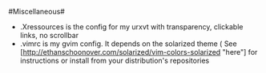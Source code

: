 #Miscellaneous#
- .Xressources is the config for my urxvt with transparency, clickable links, no scrollbar
- .vimrc is my gvim config. It depends on the solarized theme ( See [http://ethanschoonover.com/solarized/vim-colors-solarized "here"] for instructions or install from your distribution's repositories

